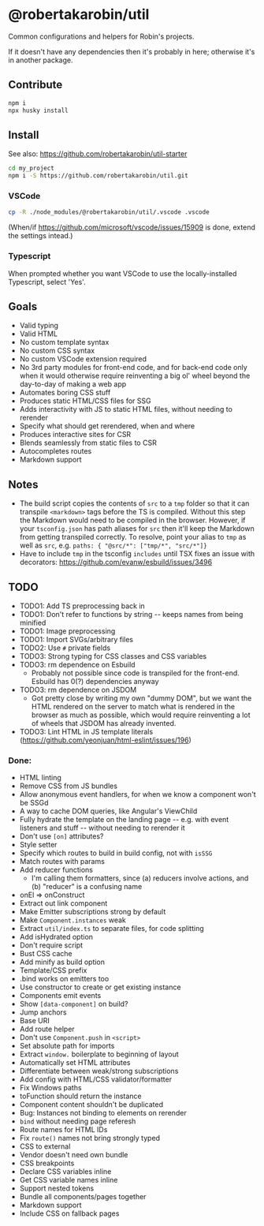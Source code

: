 # @robertakarobin/util

Common configurations and helpers for Robin's projects.

If it doesn't have any dependencies then it's probably in here; otherwise it's in another package.

## Contribute

```sh
npm i
npx husky install
```

## Install

See also: https://github.com/robertakarobin/util-starter

```sh
cd my_project
npm i -S https://github.com/robertakarobin/util.git
```

### VSCode

```sh
cp -R ./node_modules/@robertakarobin/util/.vscode .vscode
```

(When/if https://github.com/microsoft/vscode/issues/15909 is done, extend the settings intead.)

### Typescript

When prompted whether you want VSCode to use the locally-installed Typescript, select 'Yes'.

## Goals

-	Valid typing
-	Valid HTML
-	No custom template syntax
-	No custom CSS syntax
-	No custom VSCode extension required
-	No 3rd party modules for front-end code, and for back-end code only when it would otherwise require reinventing a big ol' wheel beyond the day-to-day of making a web app
-	Automates boring CSS stuff
-	Produces static HTML/CSS files for SSG
-	Adds interactivity with JS to static HTML files, without needing to rerender
-	Specify what should get rerendered, when and where
-	Produces interactive sites for CSR
-	Blends seamlessly from static files to CSR
-	Autocompletes routes
-	Markdown support

## Notes

-	The build script copies the contents of `src` to a `tmp` folder so that it can transpile `<markdown>` tags before the TS is compiled. Without this step the Markdown would need to be compiled in the browser. However, if your `tsconfig.json` has path aliases for `src` then it'll keep the Markdown from getting transpiled correctly. To resolve, point your alias to `tmp` as well as `src`, e.g. `paths: { "@src/*": ["tmp/*", "src/*"]}`
-	Have to include `tmp` in the tsconfig `includes` until TSX fixes an issue with decorators: https://github.com/evanw/esbuild/issues/3496

## TODO

-	TODO1: Add TS preprocessing back in
-	TODO1: Don't refer to functions by string -- keeps names from being minified
-	TODO1: Image preprocessing
-	TODO1: Import SVGs/arbitrary files
-	TODO2: Use `#` private fields
-	TODO3: Strong typing for CSS classes and CSS variables
-	TODO3: rm dependence on Esbuild
	-	Probably not possible since code is transpiled for the front-end. Esbuild has 0(?) dependencies anyway
-	TODO3: rm dependence on JSDOM
	-	Got pretty close by writing my own "dummy DOM", but we want the HTML rendered on the server to match what is rendered in the browser as much as possible, which would require reinventing a lot of wheels that JSDOM has already invented.
-	TODO3: Lint HTML in JS template literals (https://github.com/yeonjuan/html-eslint/issues/196)

### Done:

-	HTML linting
-	Remove CSS from JS bundles
-	Allow anonymous event handlers, for when we know a component won't be SSGd
-	A way to cache DOM queries, like Angular's ViewChild
-	Fully hydrate the template on the landing page -- e.g. with event listeners and stuff -- without needing to rerender it
-	Don't use `[on]` attributes?
-	Style setter
-	Specify which routes to build in build config, not with `isSSG`
-	Match routes with params
-	Add reducer functions
	-	I'm calling them formatters, since (a) reducers involve actions, and (b) "reducer" is a confusing name
-	onEl => onConstruct
-	Extract out link component
-	Make Emitter subscriptions strong by default
-	Make `Component.instances` weak
-	Extract `util/index.ts` to separate files, for code splitting
-	Add isHydrated option
-	Don't require script
-	Bust CSS cache
-	Add minify as build option
-	Template/CSS prefix
-	.bind works on emitters too
-	Use constructor to create or get existing instance
-	Components emit events
-	Show `[data-component]` on build?
-	Jump anchors
-	Base URI
-	Add route helper
-	Don't use `Component.push` in `<script>`
-	Set absolute path for imports
-	Extract `window.` boilerplate to beginning of layout
-	Automatically set HTML attributes
-	Differentiate between weak/strong subscriptions
-	Add config with HTML/CSS validator/formatter
-	Fix Windows paths
-	toFunction should return the instance
-	Component content shouldn't be duplicated
-	Bug: Instances not binding to elements on rerender
-	`bind` without needing page referesh
-	Route names for HTML IDs
-	Fix `route()` names not bring strongly typed
-	CSS to external
-	Vendor doesn't need own bundle
-	CSS breakpoints
-	Declare CSS variables inline
-	Get CSS variable names inline
-	Support nested tokens
-	Bundle all components/pages together
-	Markdown support
-	Include CSS on fallback pages
